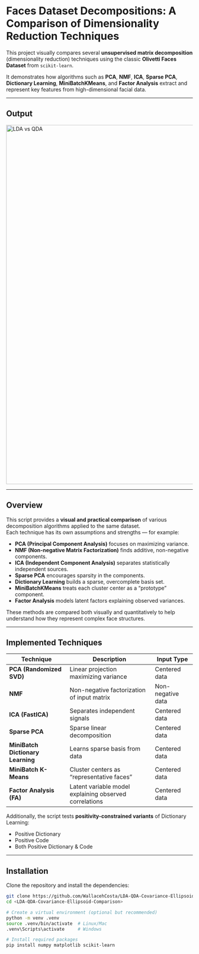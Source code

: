 # Faces Dataset Decompositions: A Comparison of Dimensionality Reduction Techniques

This project visually compares several **unsupervised matrix decomposition** (dimensionality reduction) techniques using the classic **Olivetti Faces Dataset** from `scikit-learn`.

It demonstrates how algorithms such as **PCA**, **NMF**, **ICA**, **Sparse PCA**, **Dictionary Learning**, **MiniBatchKMeans**, and **Factor Analysis** extract and represent key features from high-dimensional facial data.

---

## Output
<img width="1920" height="967" alt="LDA vs QDA" src="https://github.com/user-attachments/assets/7dada835-6c20-462f-a481-62bb53395acd" />

---

## Overview

This script provides a **visual and practical comparison** of various decomposition algorithms applied to the same dataset.  
Each technique has its own assumptions and strengths — for example:

- **PCA (Principal Component Analysis)** focuses on maximizing variance.
- **NMF (Non-negative Matrix Factorization)** finds additive, non-negative components.
- **ICA (Independent Component Analysis)** separates statistically independent sources.
- **Sparse PCA** encourages sparsity in the components.
- **Dictionary Learning** builds a sparse, overcomplete basis set.
- **MiniBatchKMeans** treats each cluster center as a “prototype” component.
- **Factor Analysis** models latent factors explaining observed variances.

These methods are compared both visually and quantitatively to help understand how they represent complex face structures.

---

## Implemented Techniques

| Technique | Description | Input Type |
|------------|--------------|-------------|
| **PCA (Randomized SVD)** | Linear projection maximizing variance | Centered data |
| **NMF** | Non-negative factorization of input matrix | Non-negative data |
| **ICA (FastICA)** | Separates independent signals | Centered data |
| **Sparse PCA** | Sparse linear decomposition | Centered data |
| **MiniBatch Dictionary Learning** | Learns sparse basis from data | Centered data |
| **MiniBatch K-Means** | Cluster centers as “representative faces” | Centered data |
| **Factor Analysis (FA)** | Latent variable model explaining observed correlations | Centered data |

Additionally, the script tests **positivity-constrained variants** of Dictionary Learning:
- Positive Dictionary
- Positive Code
- Both Positive Dictionary & Code

---

## Installation

Clone the repository and install the dependencies:

```bash
git clone https://github.com/WallacehCosta/LDA-QDA-Covariance-Ellipsoid-Comparison.git
cd <LDA-QDA-Covariance-Ellipsoid-Comparison>

# Create a virtual environment (optional but recommended)
python -m venv .venv
source .venv/bin/activate  # Linux/Mac
.venv\Scripts\activate     # Windows

# Install required packages
pip install numpy matplotlib scikit-learn
